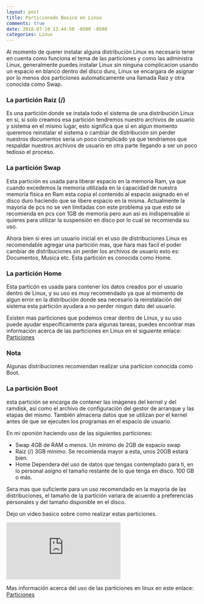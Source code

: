 ```yaml
---
layout: post
title: Particionado Basico en Linux
comments: true 
date: 2018-07-10 13:44:50 -0500 -0500
categories: Linux
---
```

Al momento de querer instalar alguna distribución Linux es necesario tener en cuenta como funciona el tema de las particiones y como las administra Linux, generalmente puedes instalar Linux sin ninguna complicacion usando un espacio en blanco dentro del disco duro, Linux se encargara de asignar por lo menos dos particiones automaticamente una llamada Raiz y otra conocida como Swap.

### La partición Raiz (/) 

Es una partición donde se instala todo el sistema de una distribución Linux en si, si solo creamos esa partición tendremos nuestro archivos de usuario y sistema en el mismo lugar, esto significa que si en algun momento queremos reinstalar el sistema o cambiar de distribución sin perder nuestros documentos seria un poco complicado ya que tendriamos que respaldar nuestros archivos de usuario en otra parte llegando a ser un poco tedioso el proceso.

### La partición Swap 

Esta partición es usada para liberar espacio en la memoria Ram, ya que cuando excedemos la memoria utilizada en la capacidad de nuestra memoria fisica en Ram esta copia el contenido al espacio asignado en el disco duro haciendo que se libere espacio en la misma. Actualmente la mayoria de pcs no se ven limitadas con este problema ya que esto se recomienda en pcs con 1GB de memoria pero aun asi es indispensable si quieres para utilizar la suspensión en disco por lo cual se recomienda su uso. 

Ahora bien si eres un usuario inicial en el uso de distribuciones Linux es recomendable agregar una partición mas, que hara mas facil el poder cambiar de distribuciones sin perder los archivos de usuario esto es: Documentos, Musica etc. Esta partición es conocida como Home.

### La partición Home

Esta particón es usada para contener los datos creados por el usuario dentro de Linux, y su uso es muy recomendado ya que al momento de algun error en la distribución donde sea necesario la reinstalación del sistema esta partición ayudara a no perder ningun dato del usuario.

Existen mas particiones que podemos crear dentro de Linux, y su uso puede ayudar especificamente para algunas tareas, puedes encontrar mas información acerca de las particiones en Linux en el siguiente enlace: [Particiones](https://www.dell.com/support/article/mx/es/mxbsdt1/sln152018/los-tipos-y-definiciones-de-ubuntu-linux-particiones-y-directorios-se-explica?lang=es "Particiones")

### Nota 

Algunas distribuciones recomiendan realizar una particion conocida como Boot.

### La partición Boot
 
 esta partición se encarga de contener las imágenes del kernel y del ramdisk, así como el archivo de configuración del gestor de arranque y las etapas del mismo. También almacena datos que se utilizan por el kernel antes de que se ejecuten los programas en el espacio de usuario.

En mi oponión haciendo uso de las siguientes particiones: 

- Swap  4GB de RAM o menos. Un mínimo de 2GB de espacio swap
- Raiz (/) 3GB minimo. Se recomienda mayor a esta, unos 20GB estará bien.
- Home Dependera del uso de datos que tengas contemplado para ti, en lo personal asigno el tamaño restante de lo que tenga en disco. 100 GB o más.

Sera mas que suficiente para un uso recomendado en la mayoria de las distribuciones, el tamaño de la partición variara de acuerdo a preferencias personales y del tamaño disponible en el disco.


Dejo un video basico sobre como realizar estas particiones.

<div class="video-responsive">
<iframe src="https://www.youtube.com/embed/MP5Yn1u13Vc" frameborder="0" allow="autoplay; encrypted-media" allowfullscreen></iframe>
</div>

Mas información acerca del uso de las particiones en linux en este enlace:
[Particiones](https://access.redhat.com/documentation/es-es/red_hat_enterprise_linux/6/html/installation_guide/s2-diskpartrecommend-x86 "Particiones")










